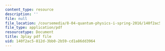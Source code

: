 ```yaml
---
content_type: resource
description: ''
file: null
file_location: /coursemedia/8-04-quantum-physics-i-spring-2016/140f2ac5812d3bb02b59cd1a86dd3964_QMeKIiufg5s.pdf
file_type: application/pdf
resourcetype: Document
title: 3play pdf file
uid: 140f2ac5-812d-3bb0-2b59-cd1a86dd3964
---
```

